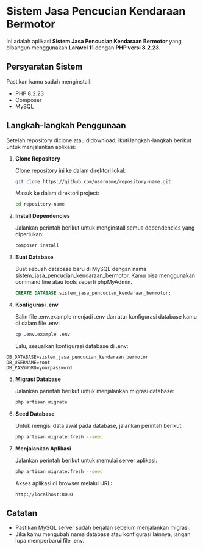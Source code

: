 # Sistem Jasa Pencucian Kendaraan Bermotor

Ini adalah aplikasi **Sistem Jasa Pencucian Kendaraan Bermotor** yang dibangun menggunakan **Laravel 11** dengan **PHP versi 8.2.23**.

## Persyaratan Sistem

Pastikan kamu sudah menginstall:
- PHP 8.2.23
- Composer
- MySQL

## Langkah-langkah Penggunaan

Setelah repository diclone atau didownload, ikuti langkah-langkah berikut untuk menjalankan aplikasi:

1. **Clone Repository**
   
   Clone repository ini ke dalam direktori lokal:

   ```bash
   git clone https://github.com/username/repository-name.git
   ```

   Masuk ke dalam direktori project:

   ```bash
   cd repository-name
   ```

2. **Install Dependencies**

   Jalankan perintah berikut untuk menginstall semua dependencies yang diperlukan:

   ```bash
   composer install
   ```

3. **Buat Database**

   Buat sebuah database baru di MySQL dengan nama sistem_jasa_pencucian_kendaraan_bermotor. Kamu bisa menggunakan command line atau tools seperti phpMyAdmin.

   ```sql
   CREATE DATABASE sistem_jasa_pencucian_kendaraan_bermotor;
   ```

4. **Konfigurasi .env**

   Salin file .env.example menjadi .env dan atur konfigurasi database kamu di dalam file .env:

   ```bash
   cp .env.example .env
   ```

   Lalu, sesuaikan konfigurasi database di .env:

  ```dotenv
  DB_DATABASE=sistem_jasa_pencucian_kendaraan_bermotor
  DB_USERNAME=root
  DB_PASSWORD=yourpassword
  ```

5. **Migrasi Database**

   Jalankan perintah berikut untuk menjalankan migrasi database:

   ```bash
   php artisan migrate
   ```

6. **Seed Database**

   Untuk mengisi data awal pada database, jalankan perintah berikut:

   ```bash
   php artisan migrate:fresh --seed
   ```

7. **Menjalankan Aplikasi**

   Jalankan perintah berikut untuk memulai server aplikasi:

   ```bash
   php artisan migrate:fresh --seed
   ```

   Akses aplikasi di browser melalui URL:

   ```text
   http://localhost:8000
   ```

## Catatan

  - Pastikan MySQL server sudah berjalan sebelum menjalankan migrasi.
  - Jika kamu mengubah nama database atau konfigurasi lainnya, jangan lupa memperbarui file .env.
